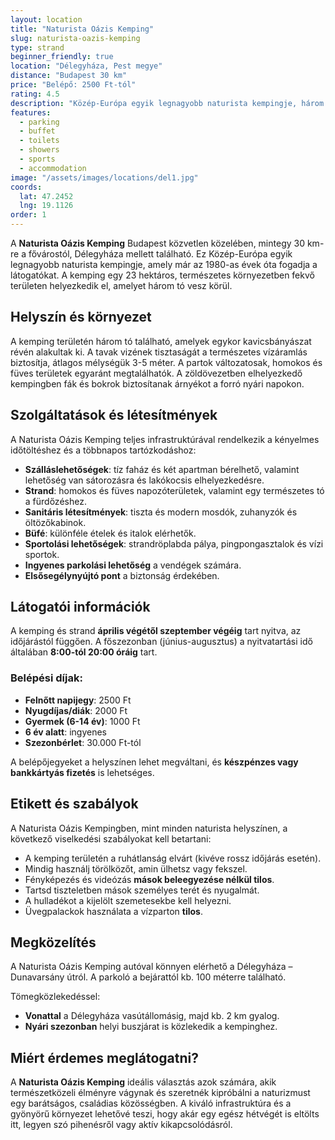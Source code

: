```yaml
---
layout: location
title: "Naturista Oázis Kemping"
slug: naturista-oazis-kemping
type: strand
beginner_friendly: true
location: "Délegyháza, Pest megye"
distance: "Budapest 30 km"
price: "Belépő: 2500 Ft-tól"
rating: 4.5
description: "Közép-Európa egyik legnagyobb naturista kempingje, három tóval körülvéve, homokos és füves partokkal, valamint barátságos közösségi térrel. Ideális kezdő naturisták és családok számára."
features: 
  - parking
  - buffet
  - toilets
  - showers
  - sports
  - accommodation
image: "/assets/images/locations/del1.jpg"
coords:
  lat: 47.2452
  lng: 19.1126
order: 1
---
```


A **Naturista Oázis Kemping** Budapest közvetlen közelében, mintegy 30 km-re a fővárostól, Délegyháza mellett található. Ez Közép-Európa egyik legnagyobb naturista kempingje, amely már az 1980-as évek óta fogadja a látogatókat. A kemping egy 23 hektáros, természetes környezetben fekvő területen helyezkedik el, amelyet három tó vesz körül.

## Helyszín és környezet

A kemping területén három tó található, amelyek egykor kavicsbányászat révén alakultak ki. A tavak vizének tisztaságát a természetes vízáramlás biztosítja, átlagos mélységük 3-5 méter. A partok változatosak, homokos és füves területek egyaránt megtalálhatók. A zöldövezetben elhelyezkedő kempingben fák és bokrok biztosítanak árnyékot a forró nyári napokon.

## Szolgáltatások és létesítmények

A Naturista Oázis Kemping teljes infrastruktúrával rendelkezik a kényelmes időtöltéshez és a többnapos tartózkodáshoz:

- **Szálláslehetőségek**: tíz faház és két apartman bérelhető, valamint lehetőség van sátorozásra és lakókocsis elhelyezkedésre.
- **Strand**: homokos és füves napozóterületek, valamint egy természetes tó a fürdőzéshez.
- **Sanitáris létesítmények**: tiszta és modern mosdók, zuhanyzók és öltözőkabinok.
- **Büfé**: különféle ételek és italok elérhetők.
- **Sportolási lehetőségek**: strandröplabda pálya, pingpongasztalok és vízi sportok.
- **Ingyenes parkolási lehetőség** a vendégek számára.
- **Elsősegélynyújtó pont** a biztonság érdekében.

## Látogatói információk

A kemping és strand **április végétől szeptember végéig** tart nyitva, az időjárástól függően. A főszezonban (június-augusztus) a nyitvatartási idő általában **8:00-tól 20:00 óráig** tart.

### Belépési díjak:
- **Felnőtt napijegy**: 2500 Ft
- **Nyugdíjas/diák**: 2000 Ft
- **Gyermek (6-14 év)**: 1000 Ft
- **6 év alatt**: ingyenes
- **Szezonbérlet**: 30.000 Ft-tól

A belépőjegyeket a helyszínen lehet megváltani, és **készpénzes vagy bankkártyás fizetés** is lehetséges.

## Etikett és szabályok

A Naturista Oázis Kempingben, mint minden naturista helyszínen, a következő viselkedési szabályokat kell betartani:

- A kemping területén a ruhátlanság elvárt (kivéve rossz időjárás esetén).
- Mindig használj törölközőt, amin ülhetsz vagy fekszel.
- Fényképezés és videózás **mások beleegyezése nélkül tilos**.
- Tartsd tiszteletben mások személyes terét és nyugalmát.
- A hulladékot a kijelölt szemetesekbe kell helyezni.
- Üvegpalackok használata a vízparton **tilos**.

## Megközelítés

A Naturista Oázis Kemping autóval könnyen elérhető a Délegyháza – Dunavarsány útról. A parkoló a bejárattól kb. 100 méterre található. 

Tömegközlekedéssel:
- **Vonattal** a Délegyháza vasútállomásig, majd kb. 2 km gyalog.
- **Nyári szezonban** helyi buszjárat is közlekedik a kempinghez.

## Miért érdemes meglátogatni?

A **Naturista Oázis Kemping** ideális választás azok számára, akik természetközeli élményre vágynak és szeretnék kipróbálni a naturizmust egy barátságos, családias közösségben. A kiváló infrastruktúra és a gyönyörű környezet lehetővé teszi, hogy akár egy egész hétvégét is eltölts itt, legyen szó pihenésről vagy aktív kikapcsolódásról.
